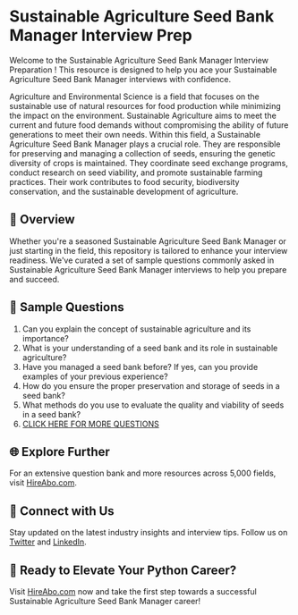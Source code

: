 # Sustainable Agriculture Seed Bank Manager Interview Prep

Welcome to the Sustainable Agriculture Seed Bank Manager Interview Preparation ! This resource is designed to help you ace your Sustainable Agriculture Seed Bank Manager interviews with confidence.

Agriculture and Environmental Science is a field that focuses on the sustainable use of natural resources for food production while minimizing the impact on the environment. Sustainable Agriculture aims to meet the current and future food demands without compromising the ability of future generations to meet their own needs. Within this field, a Sustainable Agriculture Seed Bank Manager plays a crucial role. They are responsible for preserving and managing a collection of seeds, ensuring the genetic diversity of crops is maintained. They coordinate seed exchange programs, conduct research on seed viability, and promote sustainable farming practices. Their work contributes to food security, biodiversity conservation, and the sustainable development of agriculture.

## 🚀 Overview

Whether you're a seasoned Sustainable Agriculture Seed Bank Manager or just starting in the field, this repository is tailored to enhance your interview readiness. We've curated a set of sample questions commonly asked in Sustainable Agriculture Seed Bank Manager interviews to help you prepare and succeed.

## 📝 Sample Questions

1. Can you explain the concept of sustainable agriculture and its importance?
2. What is your understanding of a seed bank and its role in sustainable agriculture?
3. Have you managed a seed bank before? If yes, can you provide examples of your previous experience?
4. How do you ensure the proper preservation and storage of seeds in a seed bank?
5. What methods do you use to evaluate the quality and viability of seeds in a seed bank?
6. [CLICK HERE FOR MORE QUESTIONS](https://hireabo.com/job/10_4_34/Sustainable%20Agriculture%20Seed%20Bank%20Manager)

## 🌐 Explore Further

For an extensive question bank and more resources across 5,000 fields, visit [HireAbo.com](https://www.hireabo.com).

## 📱 Connect with Us

Stay updated on the latest industry insights and interview tips. Follow us on [Twitter](https://twitter.com/hireabo) and [LinkedIn](https://www.linkedin.com/in/hire-abo-3609972a8/).

## 🚀 Ready to Elevate Your Python Career?

Visit [HireAbo.com](https://www.hireabo.com) now and take the first step towards a successful Sustainable Agriculture Seed Bank Manager career!